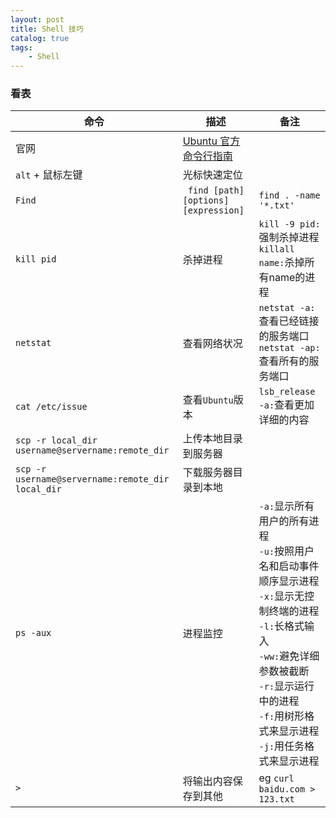 ```yaml
---
layout: post
title: Shell 技巧
catalog: true
tags:
    - Shell
---
```


### 看表

| 命令  | 描述  | 备注  |
| --- | --- | --- |
| 官网 | [Ubuntu 官方命令行指南](https://wiki.ubuntu.com.cn/%E5%91%BD%E4%BB%A4%E8%A1%8C%E6%8C%87%E5%8D%97) |  |
| `alt` + 鼠标左键  | 光标快速定位  |  |
| `Find`  | ` find [path][options][expression]`  |    `find . -name '*.txt'` |
| `kill pid`  | 杀掉进程 | `kill -9 pid:`强制杀掉进程<br/>`killall name:`杀掉所有name的进程 |
| `netstat`  | 查看网络状况 | `netstat -a:`查看已经链接的服务端口<br/>`netstat -ap:`查看所有的服务端口 |
| `cat /etc/issue`  | 查看`Ubuntu`版本  | `lsb_release -a:`查看更加详细的内容 |
| `scp -r local_dir username@servername:remote_dir` | 上传本地目录到服务器  |  |
|`scp -r username@servername:remote_dir local_dir`|下载服务器目录到本地||
| `ps -aux`  | 进程监控 | `-a:`显示所有用户的所有进程 <br> `-u:`按照用户名和启动事件顺序显示进程<br>`-x:`显示无控制终端的进程<br>`-l:`长格式输入<br>`-ww:`避免详细参数被截断<br>`-r:`显示运行中的进程<br>`-f:`用树形格式来显示进程<br>`-j:`用任务格式来显示进程 |
|`>`|将输出内容保存到其他|eg  `curl baidu.com > 123.txt`|


